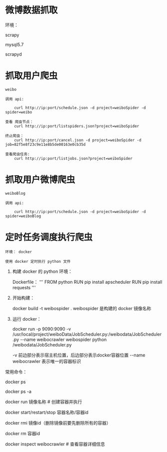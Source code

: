 # 微博数据抓取

环境：

scrapy

mysql5.7

scrapyd

# 抓取用户爬虫

	weibo
	
	调用 api:

		curl http://ip:port/schedule.json -d project=weiboSpider -d spider=weibo
	
	查看 爬虫节点：
		curl http://ip:port/listspiders.json?project=weiboSpider
		
	终止爬虫：
		curl http://ip:port/cancel.json -d project=weiboSpider -d job=82f5e8f23c9e11e8b5de00163e0cb35d

	查看爬虫任务:
		curl http://ip:port/listjobs.json?project=weiboSpider
		
# 抓取用户微博爬虫
	
	weiboBlog
	
	调用 api:

		curl http://ip:port/schedule.json -d project=weiboSpider -d spider=weiboBlog
		
		
# 定时任务调度执行爬虫 
	
	环境： docker
	
	使用 docker 定时执行 python 文件

1. 构建 docker 的 python 环境：

	Dockerfile：
		'''
		FROM python
		RUN pip install apscheduler
		RUN pip install requests
		'''
		
2. 开始构建：

	docker build -t weibospider .
	weibospider 是构建的 docker 镜像名称

3. 运行 docker：
	
	docker run -p 9090:9090 -v /usr/local/project/weiboData/JobScheduler.py:/weibodata/JobScheduler.py --name weibocrawler weibospider python /weibodata/JobScheduler.py
	
	-v 前边部分表示宿主机位置，后边部分表示docker容器位置
	--name weibocrawler 表示唯一的容器标识
	
	
常用命令：

docker ps

docker ps -a

docker run 镜像名称 # 创建容器并执行

docker start/restart/stop 容器名称/容器id

docker rmi 镜像id（删除镜像前要先删除所有的容器）

docker rm 容器id

docker inspect weibocrawler # 查看容器详细信息

